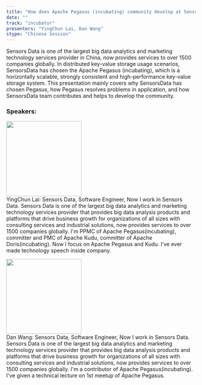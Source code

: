 ```yaml
---
title: "How does Apache Pegasus (incubating) community develop at SensorsData"
date: "" 
track: "incubator"
presenters: "YingChun Lai, Dan Wang"
stype: "Chinese Session"
---
```

Sensors Data is one of the largest big data analytics and marketing technology services provider in China, now provides services to over 1500 companies globally. In distributed key-value storage usage scenarios, SensorsData has chosen the Apache Pegasus (incubating), which is a horizontally scalable, strongly consistent and high-performance key-value storage system.
This presentation mainly covers why SensorsData has chosen Pegasus, how Pegasus resolves problems in application, and how SensorsData team contributes and helps to develop the community.
 ### Speakers: 
 <img src="images/speaker/1116.png" width="200" /><br>YingChun Lai: Sensors Data, Software Engineer, Now I work in Sensors Data. Sensors Data is one of the largest big data analytics and marketing technology services provider that provides big data analysis products and platforms that drive business growth for organizations of all sizes with consulting services and industrial solutions, now provides services to over 1500 companies globally.
I'm PPMC of Apache Pegasus(incubating), committer and PMC of Apache Kudu, committer of Apache Doris(incubating). Now I focus on Apache Pegasus and Kudu.
I’ve ever made technology speech inside company.

 <img src="images/speaker/1116_2.png" width="200" /><br>Dan Wang: Sensors Data, Software Engineer, Now I work in Sensors Data. Sensors Data is one of the largest big data analytics and marketing technology services provider that provides big data analysis products and platforms that drive business growth for organizations of all sizes with consulting services and industrial solutions, now provides services to over 1500 companies globally.
I'm a contributor of Apache Pegasus(incubating). I've given a technical lecture on 1st meetup of Apache Pegasus.

 